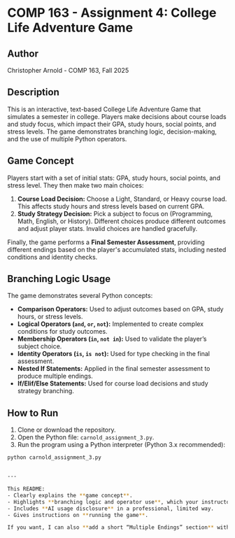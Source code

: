 # COMP 163 - Assignment 4: College Life Adventure Game

## Author
Christopher Arnold - COMP 163, Fall 2025

## Description
This is an interactive, text-based College Life Adventure Game that simulates a semester in college. Players make decisions about course loads and study focus, which impact their GPA, study hours, social points, and stress levels. The game demonstrates branching logic, decision-making, and the use of multiple Python operators.

## Game Concept
Players start with a set of initial stats: GPA, study hours, social points, and stress level. They then make two main choices:

1. **Course Load Decision:** Choose a Light, Standard, or Heavy course load. This affects study hours and stress levels based on current GPA.
2. **Study Strategy Decision:** Pick a subject to focus on (Programming, Math, English, or History). Different choices produce different outcomes and adjust player stats. Invalid choices are handled gracefully.

Finally, the game performs a **Final Semester Assessment**, providing different endings based on the player's accumulated stats, including nested conditions and identity checks.

## Branching Logic Usage
The game demonstrates several Python concepts:

- **Comparison Operators:** Used to adjust outcomes based on GPA, study hours, or stress levels.
- **Logical Operators (`and`, `or`, `not`):** Implemented to create complex conditions for study outcomes.
- **Membership Operators (`in`, `not in`):** Used to validate the player’s subject choice.
- **Identity Operators (`is`, `is not`):** Used for type checking in the final assessment.
- **Nested If Statements:** Applied in the final semester assessment to produce multiple endings.
- **If/Elif/Else Statements:** Used for course load decisions and study strategy branching.

## How to Run
1. Clone or download the repository.
2. Open the Python file: `carnold_assignment_3.py`.
3. Run the program using a Python interpreter (Python 3.x recommended):

```bash
python carnold_assignment_3.py


---

This README:  
- Clearly explains the **game concept**.  
- Highlights **branching logic and operator use**, which your instructor will check.  
- Includes **AI usage disclosure** in a professional, limited way.  
- Gives instructions on **running the game**.  

If you want, I can also **add a short “Multiple Endings” section** with examples to make it even more impressive for grading. Do you want me to do that?
